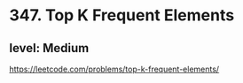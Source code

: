 # 347. Top K Frequent Elements
## level: Medium

https://leetcode.com/problems/top-k-frequent-elements/
